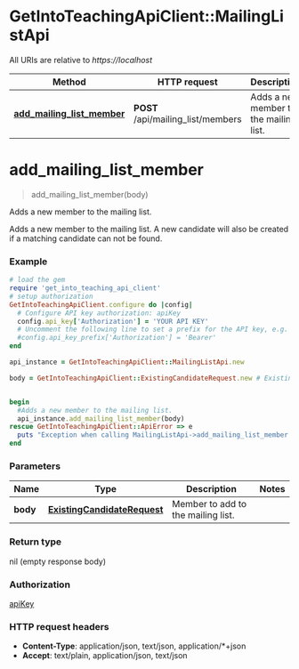 # GetIntoTeachingApiClient::MailingListApi

All URIs are relative to *https://localhost*

Method | HTTP request | Description
------------- | ------------- | -------------
[**add_mailing_list_member**](MailingListApi.md#add_mailing_list_member) | **POST** /api/mailing_list/members | Adds a new member to the mailing list.


# **add_mailing_list_member**
> add_mailing_list_member(body)

Adds a new member to the mailing list.

Adds a new member to the mailing list. A new candidate will also be created if a matching candidate can not be found.

### Example
```ruby
# load the gem
require 'get_into_teaching_api_client'
# setup authorization
GetIntoTeachingApiClient.configure do |config|
  # Configure API key authorization: apiKey
  config.api_key['Authorization'] = 'YOUR API KEY'
  # Uncomment the following line to set a prefix for the API key, e.g. 'Bearer' (defaults to nil)
  #config.api_key_prefix['Authorization'] = 'Bearer'
end

api_instance = GetIntoTeachingApiClient::MailingListApi.new

body = GetIntoTeachingApiClient::ExistingCandidateRequest.new # ExistingCandidateRequest | Member to add to the mailing list.


begin
  #Adds a new member to the mailing list.
  api_instance.add_mailing_list_member(body)
rescue GetIntoTeachingApiClient::ApiError => e
  puts "Exception when calling MailingListApi->add_mailing_list_member: #{e}"
end
```

### Parameters

Name | Type | Description  | Notes
------------- | ------------- | ------------- | -------------
 **body** | [**ExistingCandidateRequest**](ExistingCandidateRequest.md)| Member to add to the mailing list. | 

### Return type

nil (empty response body)

### Authorization

[apiKey](../README.md#apiKey)

### HTTP request headers

 - **Content-Type**: application/json, text/json, application/*+json
 - **Accept**: text/plain, application/json, text/json



